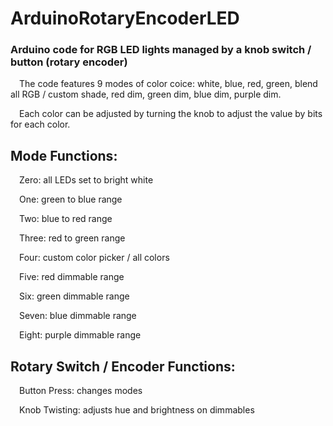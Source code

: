 # ArduinoRotaryEncoderLED
### Arduino code for RGB LED lights managed by a knob switch / button (rotary encoder)

&emsp;The code features 9 modes of color coice: white, blue, red, green, blend all RGB / custom shade, red dim, green dim, blue dim, purple dim. 

&emsp;Each color can be adjusted by turning the knob to adjust the value by bits for each color.

## Mode Functions:

  &emsp;Zero: all LEDs set to bright white
  
  &emsp;One: green to blue range 
  
  &emsp;Two: blue to red range
  
  &emsp;Three: red to green range
  
  &emsp;Four: custom color picker / all colors
  
  &emsp;Five: red dimmable range
  
  &emsp;Six: green dimmable range
  
  &emsp;Seven: blue dimmable range
  
  &emsp;Eight: purple dimmable range
  
## Rotary Switch / Encoder Functions:

  &emsp;Button Press: changes modes
  
  &emsp;Knob Twisting: adjusts hue and brightness on dimmables
